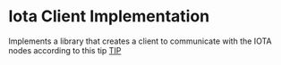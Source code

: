# Iota Client Implementation 

Implements a library that creates a client to communicate with the IOTA nodes according to this tip [TIP](https://github.com/iotaledger/tips/blob/main/tips/TIP-0013/tip-0013.md)
